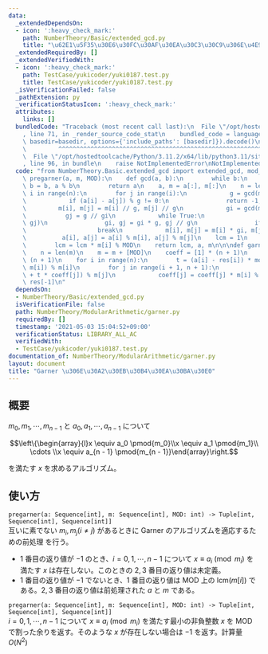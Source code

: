 ```yaml
---
data:
  _extendedDependsOn:
  - icon: ':heavy_check_mark:'
    path: NumberTheory/Basic/extended_gcd.py
    title: "\u62E1\u5F35\u30E6\u30FC\u30AF\u30EA\u30C3\u30C9\u306E\u4E92\u9664\u6CD5"
  _extendedRequiredBy: []
  _extendedVerifiedWith:
  - icon: ':heavy_check_mark:'
    path: TestCase/yukicoder/yuki0187.test.py
    title: TestCase/yukicoder/yuki0187.test.py
  _isVerificationFailed: false
  _pathExtension: py
  _verificationStatusIcon: ':heavy_check_mark:'
  attributes:
    links: []
  bundledCode: "Traceback (most recent call last):\n  File \"/opt/hostedtoolcache/Python/3.11.2/x64/lib/python3.11/site-packages/onlinejudge_verify/documentation/build.py\"\
    , line 71, in _render_source_code_stat\n    bundled_code = language.bundle(stat.path,\
    \ basedir=basedir, options={'include_paths': [basedir]}).decode()\n          \
    \         ^^^^^^^^^^^^^^^^^^^^^^^^^^^^^^^^^^^^^^^^^^^^^^^^^^^^^^^^^^^^^^^^^^^^^^^^^^^^^^^^^\n\
    \  File \"/opt/hostedtoolcache/Python/3.11.2/x64/lib/python3.11/site-packages/onlinejudge_verify/languages/python.py\"\
    , line 96, in bundle\n    raise NotImplementedError\nNotImplementedError\n"
  code: "from NumberTheory.Basic.extended_gcd import extended_gcd, mod_inv\n\n\ndef\
    \ pregarner(a, m, MOD):\n    def gcd(a, b):\n        while b:\n            a,\
    \ b = b, a % b\n        return a\n    a, m = a[:], m[:]\n    n = len(a)\n    for\
    \ i in range(n):\n        for j in range(i):\n            g = gcd(m[i], m[j])\n\
    \            if (a[i] - a[j]) % g != 0:\n                return -1, a, m\n   \
    \         m[i], m[j] = m[i] // g, m[j] // g\n            gi = gcd(m[i], g)\n \
    \           gj = g // gi\n            while True:\n                g = gcd(gi,\
    \ gj)\n                gi, gj = gi * g, gj // g\n                if g == 1:\n\
    \                    break\n            m[i], m[j] = m[i] * gi, m[j] * gj\n  \
    \          a[i], a[j] = a[i] % m[i], a[j] % m[j]\n    lcm = 1\n    for i in range(n):\n\
    \        lcm = lcm * m[i] % MOD\n    return lcm, a, m\n\n\ndef garner(a, m, MOD):\n\
    \    n = len(m)\n    m = m + [MOD]\n    coeff = [1] * (n + 1)\n    res = [0] *\
    \ (n + 1)\n    for i in range(n):\n        t = (a[i] - res[i]) * mod_inv(coeff[i],\
    \ m[i]) % m[i]\n        for j in range(i + 1, n + 1):\n            res[j] = (res[j]\
    \ + t * coeff[j]) % m[j]\n            coeff[j] = coeff[j] * m[i] % m[j]\n    return\
    \ res[-1]\n"
  dependsOn:
  - NumberTheory/Basic/extended_gcd.py
  isVerificationFile: false
  path: NumberTheory/ModularArithmetic/garner.py
  requiredBy: []
  timestamp: '2021-05-03 15:04:52+09:00'
  verificationStatus: LIBRARY_ALL_AC
  verifiedWith:
  - TestCase/yukicoder/yuki0187.test.py
documentation_of: NumberTheory/ModularArithmetic/garner.py
layout: document
title: "Garner \u306E\u30A2\u30EB\u30B4\u30EA\u30BA\u30E0"
---
```


## 概要
$m_0, m_1, \cdots, m_{n - 1}$ と $a_0, a_1, \cdots, a_{n - 1}$ について

$$\left\{\begin{array}{l}x \equiv a_0 \pmod{m_0}\\x \equiv a_1 \pmod{m_1}\\ \cdots \\x \equiv a_{n - 1} \pmod{m_{n - 1}}\end{array}\right.$$

を満たす $x$ を求めるアルゴリズム。

## 使い方
`pregarner(a: Sequence[int], m: Sequence[int], MOD: int) -> Tuple[int, Sequence[int], Sequence[int]]`  
互いに素でない $m_i, m_j (i \ne j)$ があるときに Garner のアルゴリズムを適応するための前処理
を行う。
- $1$ 番目の返り値が $-1$ のとき、$i = 0, 1, \cdots, n - 1$ について $x \equiv a_i \pmod{m_i}$ を満たす $x$ は存在しない。このときの $2, 3$ 番目の返り値は未定義。
- $1$ 番目の返り値が $-1$ でないとき、$1$ 番目の返り値は $\mathrm{MOD}$ 上の $\mathrm{lcm}(m[i])$ である。$2, 3$ 番目の返り値は前処理された $a$ と $m$ である。

`pregarner(a: Sequence[int], m: Sequence[int], MOD: int) -> Tuple[int, Sequence[int], Sequence[int]]`  
$i = 0, 1, \cdots, n - 1$ について $x \equiv a_i \pmod{m_i}$ を満たす最小の非負整数 $x$ を $\mathrm{MOD}$ で割った余りを返す。そのような $x$ が存在しない場合は $-1$ を返す。計算量 $O(N^2)$
